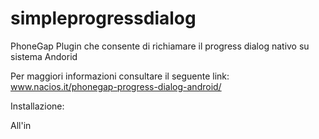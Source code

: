 simpleprogressdialog
====================

PhoneGap Plugin che consente di  richiamare il progress dialog nativo su sistema Andorid

Per maggiori informazioni consultare il seguente link:
www.nacios.it/phonegap-progress-dialog-android/

Installazione:

All'in
